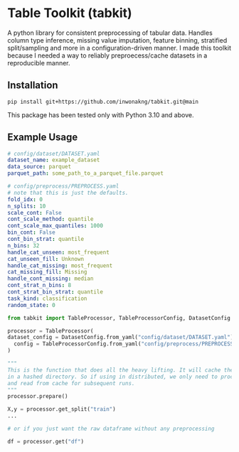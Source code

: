 # Table Toolkit (tabkit)

A python library for consistent preprocessing of tabular data. Handles column
type inference, missing value imputation, feature binning, stratified
split/sampling and more in a configuration-driven manner. I made this toolkit because I needed a way to reliably preproecess/cache datasets in a reproducible manner.

## Installation

```
pip install git+https://github.com/inwonakng/tabkit.git@main
```

This package has been tested only with Python 3.10 and above.

## Example Usage

```yaml
# config/dataset/DATASET.yaml
dataset_name: example_dataset
data_source: parquet
parquet_path: some_path_to_a_parquet_file.parquet
```

```yaml
# config/preprocess/PREPROCESS.yaml
# note that this is just the defaults.
fold_idx: 0
n_splits: 10
scale_cont: False
cont_scale_method: quantile
cont_scale_max_quantiles: 1000
bin_cont: False
cont_bin_strat: quantile
n_bins: 32
handle_cat_unseen: most_frequent
cat_unseen_fill: Unknown
handle_cat_missing: most_frequent
cat_missing_fill: Missing
handle_cont_missing: median
cont_strat_n_bins: 8
cont_strat_bin_strat: quantile
task_kind: classification
random_state: 0

```

```python
from tabkit import TableProcessor, TableProcessorConfig, DatasetConfig

processor = TableProcessor(
dataset_config = DatasetConfig.from_yaml("config/dataset/DATASET.yaml")
  config = TableProcessorConfig.from_yaml("config/preprocess/PREPROCESS.yaml")
)

"""
This is the function that does all the heavy lifting. It will cache the results
in a hashed directory. So if using in distributed, we only need to process once
and read from cache for subsequent runs.
"""
processor.prepare() 

X,y = processor.get_split("train")
...

# or if you just want the raw dataframe without any preprocessing

df = processor.get("df")


```
